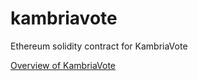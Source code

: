 # kambriavote
Ethereum solidity contract for KambriaVote

[Overview of KambriaVote](https://medium.com/@teamkambria/an-in-depth-look-at-kambriavote-e202476ee79f)
